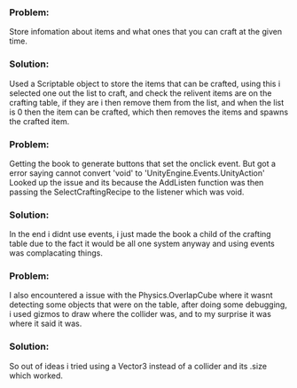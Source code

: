 ### Problem:
Store infomation about items and what ones that you can craft at the given time.

### Solution:
Used a Scriptable object to store the items that can be crafted, using this i selected one out the list to craft, and check the relivent items are on the crafting table, if they are i then remove them from the list, and when the list is 0 then the item can be crafted, which then removes the items and spawns the crafted item.


### Problem:
Getting the book to generate buttons that set the onclick event. But got a error saying cannot convert 'void' to 'UnityEngine.Events.UnityAction'
Looked up the issue and its because the AddListen function was then passing the SelectCraftingRecipe to the listener which was void.

### Solution:
In the end i didnt use events, i just made the book a child of the crafting table due to the fact it would be all one system anyway and using events was complacating things.


### Problem:
I also encountered a issue with the Physics.OverlapCube where it wasnt detecting some objects that were on the table, after doing some debugging, i used gizmos to draw where the collider was, and to my surprise it was where it said it was. 

### Solution:
So out of ideas i tried using a Vector3 instead of a collider and its .size which worked.
